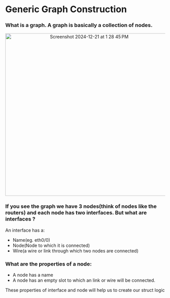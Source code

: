 # Generic Graph Construction 

### What is a graph. A graph is basically a collection of nodes.

      
<p align="center">
  <img width="513" alt="Screenshot 2024-12-21 at 1 28 45 PM" src="https://github.com/user-attachments/assets/d6b33bb0-fe63-48eb-a1ed-9ae6616fb61a" />
</p>

### If you see the graph we have 3 nodes(think of nodes like the routers) and each node has two interfaces. But what are interfaces ?

An interface has a:
- Name(eg. eth0/0)
- Node(Node to which it is connected)
- Wire(a wire or link through which two nodes are connected)

### What are the properties of a node:
- A node has a name
- A node has an empty slot to which an link or wire will be connected.

These properties of interface and node will help us to create our struct logic 
